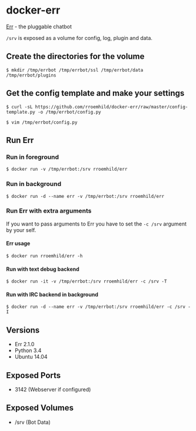 # docker-err

[Err][err] - the pluggable chatbot

`/srv` is exposed as a volume for config, log, plugin and data.

[err]: http://errbot.net

## Create the directories for the volume

```
$ mkdir /tmp/errbot /tmp/errbot/ssl /tmp/errbot/data /tmp/errbot/plugins
```

## Get the config template and make your settings

```
$ curl -sL https://github.com/rroemhild/docker-err/raw/master/config-template.py -o /tmp/errbot/config.py
```

```
$ vim /tmp/errbot/config.py
```

## Run Err

### Run in foreground

```
$ docker run -v /tmp/errbot:/srv rroemhild/err
```

### Run in background

```
$ docker run -d --name err -v /tmp/errbot:/srv rroemhild/err
```

### Run Err with extra arguments

If you want to pass arguments to Err you have to set the `-c /srv` argument by your self.

#### Err usage

```
$ docker run rroemhild/err -h
```

#### Run with text debug backend

```
$ docker run -it -v /tmp/errbot:/srv rroemhild/err -c /srv -T
```

#### Run with IRC backend in background

```
$ docker run -d --name err -v /tmp/errbot:/srv rroemhild/err -c /srv -I
```

## Versions

* Err 2.1.0
* Python 3.4
* Ubuntu 14.04

## Exposed Ports

* 3142 (Webserver if configured)

## Exposed Volumes

* /srv (Bot Data)
